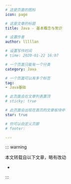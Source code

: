 ```yaml
---
# 这是页面的图标
icon: page

# 这是文章的标题
title: Java - 基本概念与常识

# 设置作者
author: lllllan

# 设置写作时间
# time: 2020-01-22 16:07

# 一个页面只能有一个分类
category: Java

# 一个页面可以有多个标签
tag:
- Java基础

# 此页面会在文章列表置顶
# sticky: true

# 此页面会出现在首页的文章板块中
star: true

# 你可以自定义页脚
# footer:

---
```




::: warning

本文转载自以下文章，略有改动

- 

:::
